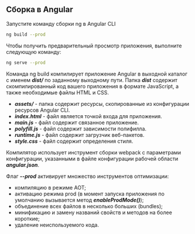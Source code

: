 ## Сборка в Angular
Запустите команду сборки ng в Angular CLI
```bash
ng build --prod
```
Чтобы получить предварительный просмотр приложения, выполните следующую команду:
```bash
ng serve --prod
```
Команда ng build компилирует приложение Angular в выходной каталог с именем ***dist/*** по заданному выходному пути.
Папка ***dist*** содержит скомпилированный код вашего приложения в формате JavaScript, а также необходимые файлы HTML и CSS.

- ***assets/*** - папка содержит ресурсы, скопированные из конфигурации ресурсов Angular CLI. 
- ***index.html*** - файл является точкой входа для приложения. 
- ***main.js*** - файл содержит связанное приложение. 
- ***polyfill.js*** - файл содержит зависимости полифилла. 
- ***runtime.js*** - файл содержит загрузчик веб-пакетов. 
- ***style.css*** - файл содержит определения стиля.

Компилятор использует инструмент сборки webpack с параметрами конфигурации, указанными в файле конфигурации рабочей области ***angular.json***. 

Флаг ***--prod*** активирует множество инструментов оптимизации:
- компиляцию в режиме AOT;
- активацию режима prod (в момент запуска приложения по умолчанию вызывается метод ***enableProdMode()***);
- объединение всех файлов в несколько больших (bundles);
- минификацию и замену названий свойств и методов на более короткие;
- удаление неиспользуемого кода.
